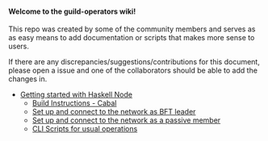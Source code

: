 #### Welcome to the guild-operators wiki!

This repo was created by some of the community members and serves as as easy means to add documentation or scripts that makes more sense to users.

If there are any discrepancies/suggestions/contributions for this document, please open a issue and one of the collaborators should be able to add the changes in.

- [Getting started with Haskell Node](./Getting-started-with-Haskell-Node.md)
  - [Build Instructions - Cabal](./Build-instructions.md)
  - [Set up and connect to the network as BFT leader](./Setup-BFT-Member.md)
  - [Set up and connect to the network as a passive member](./Setup-Passive-Member.md)
  - [CLI Scripts for usual operations](./cli-scripts.md)
